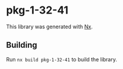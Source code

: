 # pkg-1-32-41

This library was generated with [Nx](https://nx.dev).

## Building

Run `nx build pkg-1-32-41` to build the library.
